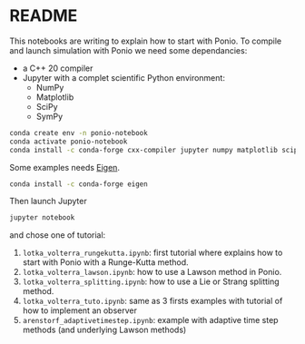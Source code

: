 # README

This notebooks are writing to explain how to start with Ponio. To compile and launch simulation with Ponio we need some dependancies:

* a C++ 20 compiler
* Jupyter with a complet scientific Python environment:
    + NumPy
    + Matplotlib
    + SciPy
    + SymPy

```sh
conda create env -n ponio-notebook
conda activate ponio-notebook
conda install -c conda-forge cxx-compiler jupyter numpy matplotlib scipy sympy
```

Some examples needs [Eigen](https://eigen.tuxfamily.org/index.php?title=Main_Page).

```sh
conda install -c conda-forge eigen
```

Then launch Jupyter

```sh
jupyter notebook
```

and chose one of tutorial:

1. `lotka_volterra_rungekutta.ipynb`: first tutorial where explains how to start with Ponio with a Runge-Kutta method.
2. `lotka_volterra_lawson.ipynb`: how to use a Lawson method in Ponio.
3. `lotka_volterra_splitting.ipynb`: how to use a Lie or Strang splitting method.
4. `lotka_volterra_tuto.ipynb`: same as 3 firsts examples with tutorial of how to implement an observer
5. `arenstorf_adaptivetimestep.ipynb`: example with adaptive time step methods (and underlying Lawson methods)

